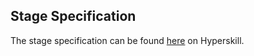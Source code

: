 ## Stage Specification

The stage specification can be found [here](https://hyperskill.org/projects/167/stages/866/implement) on Hyperskill.